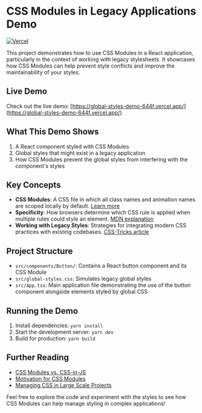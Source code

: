 # CSS Modules in Legacy Applications Demo

[![Vercel](https://vercelbadge.vercel.app/api/your-github-username/global-styles-demo-644f)](https://global-styles-demo-644f.vercel.app/)

This project demonstrates how to use CSS Modules in a React application,
particularly in the context of working with legacy stylesheets. It showcases how
CSS Modules can help prevent style conflicts and improve the maintainability of
your styles. 

## Live Demo

Check out the live demo:
[https://global-styles-demo-644f.vercel.app/](https://global-styles-demo-644f.vercel.app/)

## What This Demo Shows

1. A React component styled with CSS Modules
2. Global styles that might exist in a legacy application
3. How CSS Modules prevent the global styles from interfering with the
   component's styles

## Key Concepts

- **CSS Modules**: A CSS file in which all class names and animation names are
  scoped locally by default. [Learn
more](https://github.com/css-modules/css-modules)
- **Specificity**: How browsers determine which CSS rule is applied when
  multiple rules could style an element. [MDN
explanation](https://developer.mozilla.org/en-US/docs/Web/CSS/Specificity)
- **Working with Legacy Styles**: Strategies for integrating modern CSS
  practices with existing codebases. [CSS-Tricks
article](https://css-tricks.com/strategies-for-migrating-to-a-modern-css-workflow/)

## Project Structure

- `src/components/Button/`: Contains a React button component and its CSS Module
- `src/global-styles.css`: Simulates legacy global styles
- `src/App.tsx`: Main application file demonstrating the use of the button
  component alongside elements styled by global CSS

## Running the Demo

1. Install dependencies: `yarn install`
2. Start the development server: `yarn dev`
3. Build for production: `yarn build`

## Further Reading

- [CSS Modules vs.
  CSS-in-JS](https://github.com/stereobooster/css-modules-vs-css-in-js)
- [Motivation for CSS Modules](https://glenmaddern.com/articles/css-modules)
- [Managing CSS in Large Scale
  Projects](https://www.smashingmagazine.com/2022/05/managing-css-large-scale-projects/)

Feel free to explore the code and experiment with the styles to see how CSS
Modules can help manage styling in complex applications!
